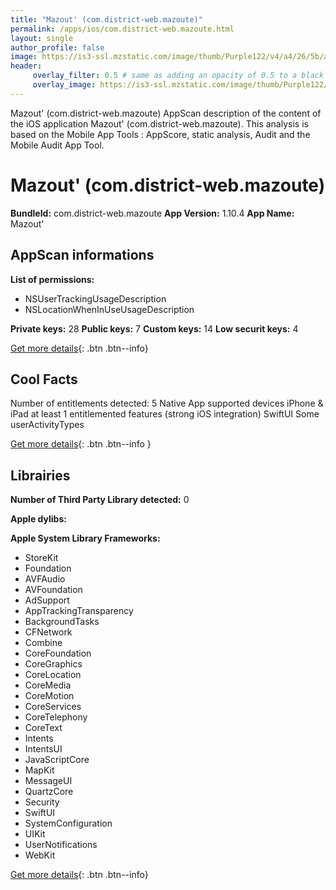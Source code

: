 ```yaml
---
title: "Mazout' (com.district-web.mazoute)"
permalink: /apps/ios/com.district-web.mazoute.html
layout: single
author_profile: false
image: https://is3-ssl.mzstatic.com/image/thumb/Purple122/v4/a4/26/5b/a4265b78-ebba-9475-83ad-088aebed204d/AppIcon-0-1x_U007emarketing-0-7-0-85-220.jpeg/512x512bb.jpg
header: 
     overlay_filter: 0.5 # same as adding an opacity of 0.5 to a black background
     overlay_image: https://is3-ssl.mzstatic.com/image/thumb/Purple122/v4/a4/26/5b/a4265b78-ebba-9475-83ad-088aebed204d/AppIcon-0-1x_U007emarketing-0-7-0-85-220.jpeg/512x512bb.jpg
---
```

Mazout' (com.district-web.mazoute) AppScan description of the content of the iOS application Mazout' (com.district-web.mazoute). This analysis is based on the Mobile App Tools : AppScore, static analysis, Audit and the Mobile Audit App Tool.

# Mazout' (com.district-web.mazoute)

**BundleId:** com.district-web.mazoute
**App Version:** 1.10.4
**App Name:** Mazout'


## AppScan informations 

**List of permissions:** 
- NSUserTrackingUsageDescription
- NSLocationWhenInUseUsageDescription
  
  
**Private keys:** 28
**Public keys:** 7
**Custom keys:** 14
**Low securit keys:** 4
  
[Get more details](/pricing.html){: .btn .btn--info}

## Cool Facts

Number of entitlements detected: 5
Native App
supported devices iPhone & iPad
at least 1 entitlemented features (strong iOS integration)
SwiftUI
Some userActivityTypes
  
[Get more details](/pricing.html){: .btn .btn--info }

## Librairies 
**Number of Third Party Library detected:** 0


**Apple dylibs:**


**Apple System Library Frameworks:**
- StoreKit
- Foundation
- AVFAudio
- AVFoundation
- AdSupport
- AppTrackingTransparency
- BackgroundTasks
- CFNetwork
- Combine
- CoreFoundation
- CoreGraphics
- CoreLocation
- CoreMedia
- CoreMotion
- CoreServices
- CoreTelephony
- CoreText
- Intents
- IntentsUI
- JavaScriptCore
- MapKit
- MessageUI
- QuartzCore
- Security
- SwiftUI
- SystemConfiguration
- UIKit
- UserNotifications
- WebKit


  
[Get more details](/pricing.html){: .btn .btn--info}

